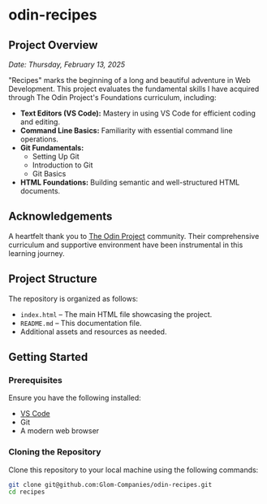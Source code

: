 # odin-recipes

## Project Overview
*Date: Thursday, February 13, 2025*

"Recipes" marks the beginning of a long and beautiful adventure in Web Development. This project evaluates the fundamental skills I have acquired through The Odin Project's Foundations curriculum, including:

- **Text Editors (VS Code):** Mastery in using VS Code for efficient coding and editing.
- **Command Line Basics:** Familiarity with essential command line operations.
- **Git Fundamentals:**
  - Setting Up Git
  - Introduction to Git
  - Git Basics
- **HTML Foundations:** Building semantic and well-structured HTML documents.

## Acknowledgements
A heartfelt thank you to [The Odin Project](https://www.theodinproject.com) community. Their comprehensive curriculum and supportive environment have been instrumental in this learning journey.

## Project Structure
The repository is organized as follows:
- `index.html` – The main HTML file showcasing the project.
- `README.md` – This documentation file.
- Additional assets and resources as needed.

## Getting Started

### Prerequisites
Ensure you have the following installed:
- [VS Code](https://code.visualstudio.com/)
- Git
- A modern web browser

### Cloning the Repository
Clone this repository to your local machine using the following commands:
```bash
git clone git@github.com:Glom-Companies/odin-recipes.git
cd recipes
